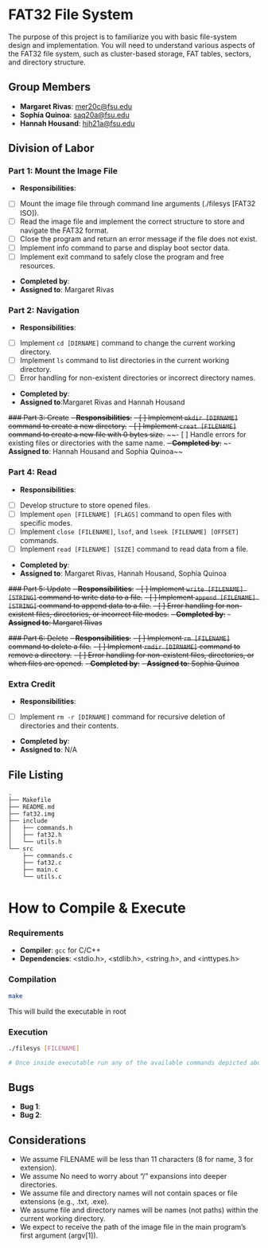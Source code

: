 # FAT32 File System

The purpose of this project is to familiarize you with basic file-system design and implementation. You will need to understand various aspects of the FAT32 file system, such as cluster-based storage, FAT tables, sectors, and directory structure.

## Group Members
- **Margaret Rivas**: mer20c@fsu.edu
- **Sophia Quinoa**: saq20a@fsu.edu
- **Hannah Housand**: hjh21a@fsu.edu

## Division of Labor

### Part 1: Mount the Image File
- **Responsibilities**:
- [ ] Mount the image file through command line arguments (./filesys [FAT32 ISO]).
- [ ] Read the image file and implement the correct structure to store and navigate the FAT32 format.
- [ ] Close the program and return an error message if the file does not exist.
- [ ] Implement info command to parse and display boot sector data.
- [ ] Implement exit command to safely close the program and free resources.
- **Completed by**: 
- **Assigned to**: Margaret Rivas

### Part 2: Navigation
- **Responsibilities**:
- [ ] Implement `cd [DIRNAME]` command to change the current working directory.
- [ ] Implement `ls` command to list directories in the current working directory.
- [ ] Error handling for non-existent directories or incorrect directory names.
- **Completed by**: 
- **Assigned to**:Margaret Rivas and Hannah Housand

~~### Part 3: Create~~
~~- **Responsibilities**:~~
~~- [ ] Implement `mkdir [DIRNAME]` command to create a new directory.~~
~~- [ ] Implement `creat [FILENAME]` command to create a new file with 0 bytes size.~~
~~- [ ] Handle errors for existing files or directories with the same name.
~~- **Completed by**:~~
~- **Assigned to**: Hannah Housand and Sophia Quinoa~~

### Part 4: Read
- **Responsibilities**:
- [ ]  Develop structure to store opened files.
- [ ] Implement `open [FILENAME] [FLAGS]` command to open files with specific modes.
- [ ] Implement `close [FILENAME]`, `lsof`, and `lseek [FILENAME] [OFFSET]` commands.
- [ ] Implement `read [FILENAME] [SIZE]` command to read data from a file.
- **Completed by**: 
- **Assigned to**: Margaret Rivas, Hannah Housand, Sophia Quinoa

~~### Part 5: Update~~
~~- **Responsibilities**:~~
~~- [ ] Implement `write [FILENAME] [STRING]` command to write data to a file.~~
~~- [ ] Implement `append [FILENAME] [STRING]` command to append data to a file.~~
~~- [ ] Error handling for non-existent files, directories, or incorrect file modes.~~
~~- **Completed by**:~~
~~- **Assigned to**: Margaret Rivas~~

~~### Part 6: Delete~~
~~- **Responsibilities**:~~
~~- [ ] Implement `rm [FILENAME]` command to delete a file.~~
~~- [ ] Implement `rmdir [DIRNAME]` command to remove a directory.~~
~~- [ ] Error handling for non-existent files, directories, or when files are opened.~~
~~- **Completed by**:~~
~~- **Assigned to**: Sophia Quinoa~~

### Extra Credit
- **Responsibilities**:
- [ ] Implement `rm -r [DIRNAME]` command for recursive deletion of directories and their contents.
- **Completed by**: 
- **Assigned to**: N/A

## File Listing
```
.
├── Makefile
├── README.md
├── fat32.img
├── include
│   ├── commands.h
│   ├── fat32.h
│   └── utils.h
└── src
    ├── commands.c
    ├── fat32.c
    ├── main.c
    └── utils.c
```
# How to Compile & Execute

### Requirements
- **Compiler**: `gcc` for C/C++
- **Dependencies**: <stdio.h>, <stdlib.h>, <string.h>, and <inttypes.h>

### Compilation
```bash
make
```
This will build the executable in root
### Execution
```bash
./filesys [FILENAME]

# Once inside executable run any of the available commands depicted above.
```

## Bugs
- **Bug 1**:
- **Bug 2**: 

## Considerations
- We assume FILENAME will be less than 11 characters (8 for name, 3 for extension).
- We assume No need to worry about “/” expansions into deeper directories.
- We assume file and directory names will not contain spaces or file extensions (e.g., .txt, .exe).
- We assume file and directory names will be names (not paths) within the current working directory.
- We expect to receive the path of the image file in the main program’s first argument (argv[1]).
